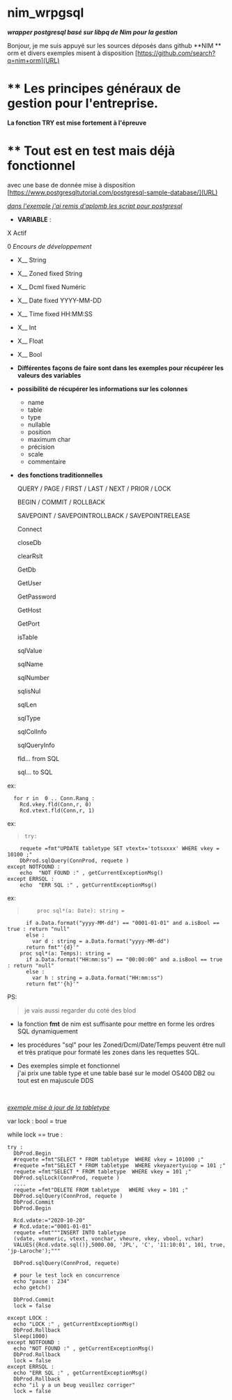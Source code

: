 # nim_wrpgsql

***wrapper postgresql basé sur libpq de Nim pour la gestion***

Bonjour, je me suis appuyé sur les sources déposés dans github **NIM ** orm et divers exemples misent à disposition [https://github.com/search?q=nim+orm](URL)

# ** Les principes généraux de gestion pour l'entreprise.
**La fonction TRY est mise fortement à l'épreuve**

# ** Tout est en test  mais déjà fonctionnel  
avec une base de donnée mise à disposition [https://www.postgresqltutorial.com/postgresql-sample-database/](URL)  

*<u>dans l'exemple j'ai remis d'aplomb les script pour postgresql</u>*



- **VARIABLE** :

 X Actif
 
 0 *Encours de développement*

 - X__ String
 - X__ Zoned fixed String
 - X__ Dcml fixed Numéric
 - X__ Date fixed YYYY-MM-DD
 - X__ Time fixed HH:MM:SS
 - X__ Int
 - X__ Float
 - X__ Bool

 - **Différentes façons de faire sont dans les exemples pour récupérer les valeurs des variables**
 - **possibilité de récupérer les informations sur les colonnes**
	 - name
	 - table
	 - type
	 - nullable
	 - position
	 - maximum char
	 - précision
	 - scale
	 - commentaire
	 
- **des fonctions traditionnelles**

	QUERY / PAGE / FIRST / LAST / NEXT / PRIOR / LOCK
	
	BEGIN / COMMIT / ROLLBACK
	
	SAVEPOINT / SAVEPOINTROLLBACK  /  SAVEPOINTRELEASE
	
	Connect
	
	closeDb
	
	clearRslt
	
	GetDb
	
	GetUser
	
	GetPassword
	
	GetHost
	
	GetPort
	
	isTable
	
	sqlValue
	
	sqlName
	
	sqlNumber
	
	sqlisNul
	
	sqlLen
	
	sqlType
	
	sqlColInfo
	
	sqlQueryInfo
	
	fld... from SQL 
	
    sql... to SQL

ex:

      for r in  0 .. Conn.Rang :
    	Rcd.vkey.fld(Conn,r, 0)
    	Rcd.vtext.fld(Conn,r, 1)


ex:

>     try:
    	requete =fmt"UPDATE tabletype SET vtextx='totsxxxx' WHERE vkey = 10100 ;"
    	DbProd.sqlQuery(ConnProd, requete )
    except NOTFOUND :
    	echo  "NOT FOUND :" , getCurrentExceptionMsg()
    except ERRSQL :
    	echo  "ERR SQL :" , getCurrentExceptionMsg()

ex:  
>         proc sql*(a: Date): string =  
          if a.Data.format("yyyy-MM-dd") == "0001-01-01" and a.isBool == true : return "null"  
          else :
            var d : string = a.Data.format("yyyy-MM-dd")
          return fmt"'{d}'"
        proc sql*(a: Temps): string =
          if a.Data.format("HH:mm:ss") == "00:00:00" and a.isBool == true : return "null"
          else :
            var h : string = a.Data.format("HH:mm:ss")
          return fmt"'{h}'"  


PS:
> je vais aussi regarder du coté des blod  

-   la fonction **fmt** de nim est suffisante pour mettre en forme les ordres SQL dynamiquement  

-   les procédures "sql" pour les Zoned/Dcml/Date/Temps peuvent être null et très pratique pour formaté les zones dans les requettes SQL.  

  

-   Des exemples simple et fonctionnel   
j'ai prix une table type et une table basé sur le model OS400 DB2 ou tout est en majuscule DDS  

&nbsp;
&nbsp;

*<u>exemple mise à jour de la tabletype</u>*
>  
 
var lock : bool =  true  

while lock == true :  
    
    try :  
      DbProd.Begin
      #requete =fmt"SELECT * FROM tabletype  WHERE vkey = 101000 ;" 
      #requete =fmt"SELECT * FROM tabletype  WHERE vkeyazertyuiop = 101 ;" 
      requete =fmt"SELECT * FROM tabletype  WHERE vkey = 101 ;" 
      DbProd.sqlLock(ConnProd, requete )  
      ....
      requete =fmt"DELETE FROM tabletype   WHERE vkey = 101 ;" 
      DbProd.sqlQuery(ConnProd, requete )
      DbProd.Commit
      DbProd.Begin

      Rcd.vdate:="2020-10-20"
      # Rcd.vdate:="0001-01-01"
      requete =fmt"""INSERT INTO tabletype
      (vdate, vnumeric, vtext, vonchar, vheure, vkey, vbool, vchar)
      VALUES({Rcd.vdate.sql()},5000.00, 'JPL', 'C', '11:10:01', 101, true, 'jp-Laroche');""" 

      DbProd.sqlQuery(ConnProd, requete)  
      
      # pour le test lock en concurrence 
      echo "pause : 234"
      echo getch()  
      
      DbProd.Commit
      lock = false

    except LOCK :
      echo "LOCK :" , getCurrentExceptionMsg()
      DbProd.Rollback  
      Sleep(1000)
    except NOTFOUND :
      echo "NOT FOUND :" , getCurrentExceptionMsg()
      DbProd.Rollback
      lock = false
    except ERRSQL :
      echo "ERR SQL :" , getCurrentExceptionMsg()
      DbProd.Rollback
      echo "il y a un beug veuillez corriger"
      lock = false 
